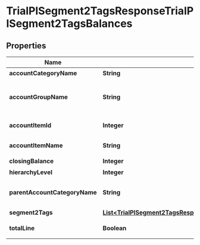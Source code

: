 

# TrialPlSegment2TagsResponseTrialPlSegment2TagsBalances


## Properties

Name | Type | Description | Notes
------------ | ------------- | ------------- | -------------
**accountCategoryName** | **String** | 勘定科目カテゴリー名 |  [optional]
**accountGroupName** | **String** | 決算書表示名(account_item_display_type:group指定時に決算書表示名の時のみ含まれる) |  [optional]
**accountItemId** | **Integer** | 勘定科目ID(勘定科目の時のみ含まれる) |  [optional]
**accountItemName** | **String** | 勘定科目名(勘定科目の時のみ含まれる) |  [optional]
**closingBalance** | **Integer** | 期末残高 |  [optional]
**hierarchyLevel** | **Integer** | 階層レベル |  [optional]
**parentAccountCategoryName** | **String** | 上位勘定科目カテゴリー名(勘定科目カテゴリーの時のみ、上層が存在する場合含まれる) |  [optional]
**segment2Tags** | [**List&lt;TrialPlSegment2TagsResponseTrialPlSegment2TagsSegment2Tags&gt;**](TrialPlSegment2TagsResponseTrialPlSegment2TagsSegment2Tags.md) | セグメント2タグ |  [optional]
**totalLine** | **Boolean** | 合計行(勘定科目カテゴリーの時のみ含まれる) |  [optional]



